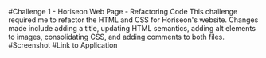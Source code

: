 #Challenge 1 - Horiseon Web Page - Refactoring Code
This challenge required me to refactor the HTML and CSS for Horiseon's website.  Changes made include adding a title, updating HTML semantics, adding alt elements to images, consolidating CSS, and adding comments to both files.  
#Screenshot
#Link to Application
